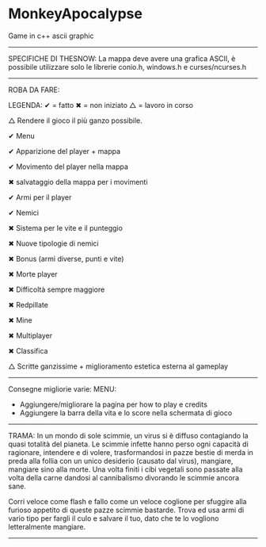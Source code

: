 # MonkeyApocalypse
Game in c++ ascii graphic

---------------------------------------------------------------------------------------------------------------------------------------------------------------------------------

SPECIFICHE DI THESNOW:
La mappa deve avere una grafica ASCII, è possibile utilizzare solo le librerie conio.h, windows.h e curses/ncurses.h

---------------------------------------------------------------------------------------------------------------------------------------------------------------------------------

ROBA DA FARE:

LEGENDA:
  ✔ = fatto
  ✖ = non iniziato
  △ = lavoro in corso

△ Rendere il gioco il più ganzo possibile.

✔ Menu
 
✔ Apparizione del player + mappa

✔ Movimento del player nella mappa

✖ salvataggio della mappa per i movimenti

✔ Armi per il player

✔ Nemici

✖ Sistema per le vite e il punteggio

✖ Nuove tipologie di nemici

✖ Bonus (armi diverse, punti e vite)

✖ Morte player

✖ Difficoltà sempre maggiore

✖ Redpillate

✖ Mine

✖ Multiplayer

✖ Classifica

△ Scritte ganzissime + miglioramento estetica esterna al gameplay

--------------------------------------------------------------------------------------------------------------------------------------------------------------------

Consegne migliorie varie:
  MENU:
  - Aggiungere/migliorare la pagina per how to play e credits
  - Aggiungere la barra della vita e lo score nella schermata di gioco

--------------------------------------------------------------------------------------------------------------------------------------------------------------------

TRAMA:
In un mondo di sole scimmie, un virus si è diffuso contagiando la quasi totalità del pianeta.
Le scimmie infette hanno perso ogni capacità di ragionare, intendere e di volere, trasformandosi in pazze bestie di merda in preda alla follia con un unico desiderio (causato dal virus), mangiare, mangiare sino alla morte.
Una volta finiti i cibi vegetali sono passate alla volta della carne dandosi al cannibalismo divorando le scimmie ancora sane.

Corri veloce come flash e fallo come un veloce coglione per sfuggire alla furioso appetito di queste pazze scimmie bastarde. 
Trova ed usa armi di vario tipo per fargli il culo e salvare il tuo, dato che te lo vogliono letteralmente mangiare.

---------------------------------------------------------------------------------------------------------------------------------------------------------------------------------
